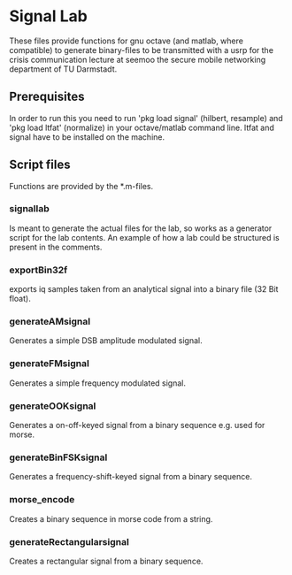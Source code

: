 # Signal Lab

These files provide functions for gnu octave (and matlab, where compatible) to generate binary-files to be transmitted with a usrp for the crisis communication lecture at seemoo the secure mobile networking department of TU Darmstadt.

## Prerequisites
In order to run this you need to run 'pkg load signal' (hilbert, resample) and  'pkg load ltfat' (normalize) in your octave/matlab command line.
ltfat and signal have to be installed on the machine.

## Script files

Functions are provided by the *.m-files.

### signallab
Is meant to generate the actual files for the lab, so works as a generator script for the lab contents.
An example of how a lab could be structured is present in the comments.

### exportBin32f
exports iq samples taken from an analytical signal into a binary file (32 Bit float).

### generateAMsignal
Generates a simple DSB amplitude modulated signal.

### generateFMsignal
Generates a simple frequency modulated signal.

### generateOOKsignal
Generates a on-off-keyed signal from a binary sequence e.g. used for morse.

### generateBinFSKsignal
Generates a frequency-shift-keyed signal from a binary sequence.

### morse_encode
Creates a binary sequence in morse code from a string.

### generateRectangularsignal
Creates a rectangular signal from a binary sequence.